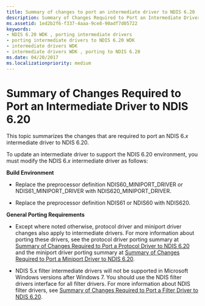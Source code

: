 ```yaml
---
title: Summary of changes to port an intermediate driver to NDIS 6.20
description: Summary of Changes Required to Port an Intermediate Driver to NDIS 6.20
ms.assetid: 1ed2b2f6-f337-4aaa-9ce8-90adf7d05722
keywords:
- NDIS 6.20 WDK , porting intermediate drivers
- porting intermediate drivers to NDIS 6.20 WDK
- intermediate drivers WDK
- intermediate drivers WDK , porting to NDIS 6.20
ms.date: 04/20/2017
ms.localizationpriority: medium
---
```


# Summary of Changes Required to Port an Intermediate Driver to NDIS 6.20





This topic summarizes the changes that are required to port an NDIS 6.*x* intermediate driver to NDIS 6.20.

To update an intermediate driver to support the NDIS 6.20 environment, you must modify the NDIS 6.*x* intermediate driver as follows:

<a href="" id="build-environment-------"></a>**Build Environment**   
-   Replace the preprocessor definition NDIS60\_MINIPORT\_DRIVER or NDIS61\_MINIPORT\_DRIVER with NDIS620\_MINIPORT\_DRIVER.

-   Replace the preprocessor definition NDIS61 or NDIS60 with NDIS620.

<a href="" id="general-porting-requirements-------"></a>**General Porting Requirements**   
-   Except where noted otherwise, protocol driver and miniport driver changes also apply to intermediate drivers. For more information about porting these drivers, see the protocol driver porting summary at [Summary of Changes Required to Port a Protocol Driver to NDIS 6.20](summary-of-changes-required-to-port-a-protocol-driver-to-ndis-6-20.md) and the miniport driver porting summary at [Summary of Changes Required to Port a Miniport Driver to NDIS 6.20](summary-of-changes-required-to-port-a-miniport-driver-to-ndis-6-20.md).

-   NDIS 5.x filter intermediate drivers will not be supported in Microsoft Windows versions after Windows 7. You should use the NDIS filter drivers interface for all filter drivers. For more information about NDIS filter drivers, see [Summary of Changes Required to Port a Filter Driver to NDIS 6.20](summary-of-changes-required-to-port-a-filter-driver-to-ndis-6-20.md).

 

 






